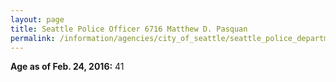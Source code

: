 ```yaml
---
layout: page
title: Seattle Police Officer 6716 Matthew D. Pasquan
permalink: /information/agencies/city_of_seattle/seattle_police_department/copbook/6716/
---
```


**Age as of Feb. 24, 2016:** 41
